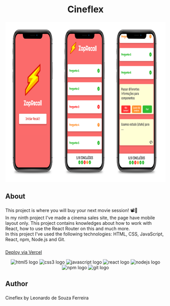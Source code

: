 <h1 align="center">Cineflex</h1>

###

<div align="center">
  <img height="500" src="https://github.com/leonardodesouzaf/projeto9-cineflex/blob/main/readme-img.png?raw=true"  />
</div>

###

<h2 align="left">About</h2>

###

<p align="left">This project is where you will buy your next movie session! 📽🍿 <br> In my ninth project I've made a cinema sales site, the page have mobile layout only. This project contains knowledges about how to work with React, how to use the React Router on this and much more. <br>In this project I've used the following technologies: HTML, CSS, JavaScript, React, npm, Node.js and Git.</p>

###

<a href="https://projeto9-cineflex-six-flax.vercel.app">Deploy via Vercel</a>

<div align="center">
  <img src="https://cdn.jsdelivr.net/gh/devicons/devicon/icons/html5/html5-plain-wordmark.svg" height="40" width="52" alt="html5 logo"  />
  <img src="https://cdn.jsdelivr.net/gh/devicons/devicon/icons/css3/css3-plain-wordmark.svg" height="40" width="52" alt="css3 logo"  />
  <img src="https://cdn.jsdelivr.net/gh/devicons/devicon/icons/javascript/javascript-original.svg" height="40" width="52" alt="javascript logo"  />
  <img src="https://cdn.jsdelivr.net/gh/devicons/devicon/icons/react/react-original-wordmark.svg" height="40" width="52" alt="react logo"  />
  <img src="https://cdn.jsdelivr.net/gh/devicons/devicon/icons/nodejs/nodejs-original.svg" height="40" width="52" alt="nodejs logo"  />
  <img src="https://cdn.jsdelivr.net/gh/devicons/devicon/icons/npm/npm-original-wordmark.svg" height="40" width="52" alt="npm logo"  />
  <img src="https://cdn.jsdelivr.net/gh/devicons/devicon/icons/git/git-plain-wordmark.svg" height="40" width="52" alt="git logo"  />
</div>

###

<h2 align="left">Author</h2>

###

<p align="left">Cineflex by Leonardo de Souza Ferreira</p>

###
